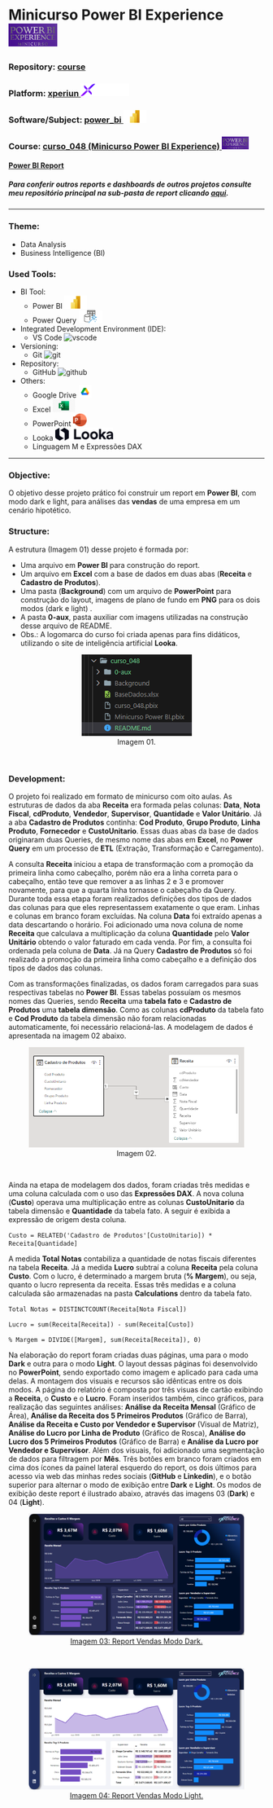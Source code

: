 # Minicurso Power BI Experience   <img src="./0-aux/logo_course.png" alt="curso_048" width="auto" height="45">

### Repository: [course](../../../)   
### Platform: <a href="../../">xperiun   <img src="https://github.com/PedroHeeger/main/blob/main/0-aux/logos/plataforma/xperiun.png" alt="xperiun" width="auto" height="25"></a>   
### Software/Subject: <a href="../">power_bi   <img src="https://github.com/PedroHeeger/main/blob/main/0-aux/logos/software/microsoft_powerbi.png" alt="power_bi" width="auto" height="25"></a>
### Course: <a href="./">curso_048 (Minicurso Power BI Experience)   <img src="./0-aux/logo_course.png" alt="curso_048" width="auto" height="25"></a>

#### <a href="https://app.powerbi.com/view?r=eyJrIjoiMTRkM2IyZmMtYmE4Ni00MGZmLWFkNmQtZDMwYzNmNzk3OGRjIiwidCI6ImI1NTJmZWJlLWFkMjgtNGI4Ny1iZjI5LTFlODhiYmZkY2I4ZiJ9">Power BI Report</a>
##### Para conferir outros reports e dashboards de outros projetos consulte meu repositório principal na sub-pasta de report clicando [aqui](https://github.com/PedroHeeger/main/tree/main/report).

---

### Theme:
- Data Analysis
- Business Intelligence (BI)

### Used Tools:
- BI Tool: 
  - Power BI   <img src="https://github.com/PedroHeeger/main/blob/main/0-aux/logos/software/microsoft_powerbi.png" alt="power_bi" width="auto" height="25">
  - Power Query <img src="https://github.com/PedroHeeger/main/blob/main/0-aux/logos/software/microsoft_power_query.png" alt="power_query" width="auto" height="25">
- Integrated Development Environment (IDE):
  - VS Code   <img src="https://cdn.jsdelivr.net/gh/devicons/devicon/icons/vscode/vscode-original.svg" alt="vscode" width="auto" height="25">
- Versioning: 
  - Git   <img src="https://cdn.jsdelivr.net/gh/devicons/devicon/icons/git/git-original.svg" alt="git" width="auto" height="25">
- Repository:
  - GitHub   <img src="https://cdn.jsdelivr.net/gh/devicons/devicon/icons/github/github-original.svg" alt="github" width="auto" height="25">
- Others:
  - Google Drive <img src="https://github.com/PedroHeeger/main/blob/main/0-aux/logos/software/google_drive.png" alt="google_drive" width="auto" height="25">
  - Excel <img src="https://github.com/PedroHeeger/main/blob/main/0-aux/logos/software/microsoft_excel.png" alt="microsoft_excel" width="auto" height="25">
  - PowerPoint <img src="https://github.com/PedroHeeger/main/blob/main/0-aux/logos/software/microsoft_powerpoint.png" alt="power_point" width="auto" height="25">
  - Looka <img src="https://github.com/PedroHeeger/main/blob/main/0-aux/logos/sites/ai_looka.svg" alt="looka" width="auto" height="25">
  - Linguagem M e Expressões DAX

---

### Objective:
O objetivo desse projeto prático foi construir um report em **Power BI**, com modo dark e light, para análises das **vendas** de uma empresa em um cenário hipotético.

### Structure:
A estrutura (Imagem 01) desse projeto é formada por:
- Uma arquivo em **Power BI** para construção do report.
- Um arquivo em **Excel** com a base de dados em duas abas (**Receita** e **Cadastro de Produtos**).
- Uma pasta (**Background**) com um arquivo de **PowerPoint** para construção do layout,  imagens de plano de fundo em **PNG** para os dois modos (dark e light) .
- A pasta **0-aux**, pasta auxiliar com imagens utilizadas na construção desse arquivo de README. 
- Obs.: A logomarca do curso foi criada apenas para fins didáticos, utilizando o site de inteligência artificial **Looka**.

<div align="Center"><figure>
    <img src="./0-aux/img01.PNG" alt="img01"><br>
    <figcaption>Imagem 01.</figcaption>
</figure></div><br>

### Development:
O projeto foi realizado em formato de minicurso com oito aulas. As estruturas de dados da aba **Receita** era formada pelas colunas: **Data**, **Nota Fiscal**, **cdProduto**, **Vendedor**, **Supervisor**, **Quantidade** e **Valor Unitário**. Já a aba **Cadastro de Produtos** continha: **Cod Produto**, **Grupo Produto**, **Linha Produto**, **Fornecedor** e **CustoUnitario**. Essas duas abas da base de dados originaram duas Queries, de mesmo nome das abas em **Excel**, no **Power Query** em um processo de **ETL** (Extração, Transformação e Carregamento).

A consulta **Receita** iniciou a etapa de transformação com a promoção da primeira linha como cabeçalho, porém não era a linha correta para o cabeçalho, então teve que remover a as linhas 2 e 3 e promover novamente, para que a quarta linha tornasse o cabeçalho da Query. Durante toda essa etapa foram realizados definições dos tipos de dados das colunas para que eles representassem exatamente o que eram. Linhas e colunas em branco foram excluídas. Na coluna **Data** foi extraído apenas a data descartando o horário. Foi adicionado uma nova coluna de nome **Receita** que calculava a multiplicação da coluna **Quantidade** pelo **Valor Unitário** obtendo o valor faturado em cada venda. Por fim, a consulta foi ordenada pela coluna de **Data**. Já na Query **Cadastro de Produtos** só foi realizado a promoção da primeira linha como cabeçalho e a definição dos tipos de dados das colunas.

Com as transformações finalizadas, os dados foram carregados para suas respectivas tabelas no **Power BI**. Essas tabelas possuíam os mesmos nomes das Queries, sendo **Receita** uma **tabela fato** e **Cadastro de Produtos** uma **tabela dimensão**. Como as colunas **cdProduto** da tabela fato e **Cod Produto** da tabela dimensão não foram relacionadas automaticamente, foi necessário relacioná-las. A modelagem de dados é apresentada na imagem 02 abaixo.

<div align="Center"><figure>
    <img src="./0-aux/img02.PNG" alt="img02"><br>
    <figcaption>Imagem 02.</figcaption>
</figure></div><br>

Ainda na etapa de modelagem dos dados, foram criadas três medidas e uma coluna calculada com o uso das **Expressões DAX**. A nova coluna (**Custo**) operava uma multiplicação entre as colunas **CustoUnitario** da tabela dimensão e **Quantidade** da tabela fato. A seguir é exibida a expressão de origem desta coluna.

```
Custo = RELATED('Cadastro de Produtos'[CustoUnitario]) * Receita[Quantidade]
```

A medida **Total Notas** contabiliza a quantidade de notas fiscais diferentes na tabela **Receita**. Já a medida **Lucro** subtraí a coluna **Receita** pela coluna **Custo**. Com o lucro, é determinado a margem bruta (**% Margem**), ou seja, quanto o lucro representa da receita. Essas três medidas e a coluna calculada são armazenadas na pasta **Calculations** dentro da tabela fato.

```
Total Notas = DISTINCTCOUNT(Receita[Nota Fiscal])
```

```
Lucro = sum(Receita[Receita]) - sum(Receita[Custo])
```

```
% Margem = DIVIDE([Margem], sum(Receita[Receita]), 0)
```

Na elaboração do report foram criadas duas páginas, uma para o modo **Dark** e outra para o modo **Light**. O layout dessas páginas foi desenvolvido no **PowerPoint**, sendo exportado como imagem e aplicado para cada uma delas. A montagem dos visuais e recursos são idênticas entre os dois modos. A página do relatório é composta por três visuas de cartão exibindo a **Receita**, o **Custo** e o **Lucro**. Foram inseridos também, cinco gráficos, para realização das seguintes análises: **Análise da Receita Mensal** (Gráfico de Área), **Análise da Receita dos 5 Primeiros Produtos** (Gráfico de Barra), **Análise da Receita e Custo por Vendedor e Supervisor** (Visual de Matriz), **Análise do Lucro por Linha de Produto** (Gráfico de Rosca), **Análise do Lucro dos 5 Primeiros Produtos** (Gráfico de Barra) e **Análise da Lucro por Vendedor e Supervisor**. Além dos visuais, foi adicionado uma segmentação de dados para filtragem por **Mês**. Três botões em branco foram criados em cima dos ícones da painel lateral esquerdo do report, os dois últimos para acesso via web das minhas redes sociais (**GitHub** e **Linkedin**), e o botão superior para alternar o modo de exibição entre **Dark** e **Light**. Os modos de exibição deste report é ilustrado abaixo, através das imagens 03 (**Dark**) e 04 (**Light**).

<div align="Center"><figure>
    <a href="https://app.powerbi.com/view?r=eyJrIjoiMTRkM2IyZmMtYmE4Ni00MGZmLWFkNmQtZDMwYzNmNzk3OGRjIiwidCI6ImI1NTJmZWJlLWFkMjgtNGI4Ny1iZjI5LTFlODhiYmZkY2I4ZiJ9"><img src="./0-aux/rep_curso_048.1_vendas.PNG" alt="img03"><br>
    <figcaption>Imagem 03: Report Vendas Modo Dark.</figcaption></a>
</figure></div><br>

<div align="Center"><figure>
    <a href="https://app.powerbi.com/view?r=eyJrIjoiMTRkM2IyZmMtYmE4Ni00MGZmLWFkNmQtZDMwYzNmNzk3OGRjIiwidCI6ImI1NTJmZWJlLWFkMjgtNGI4Ny1iZjI5LTFlODhiYmZkY2I4ZiJ9"><img src="./0-aux/rep_curso_048.2_vendas.PNG" alt="img04"><br>
    <figcaption>Imagem 04: Report Vendas Modo Light.</figcaption></a>
</figure></div><br>
